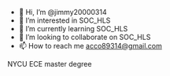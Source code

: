 - 👋 Hi, I’m @jimmy20000314
- 👀 I’m interested in SOC_HLS
- 🌱 I’m currently learning SOC_HLS
- 💞️ I’m looking to collaborate on SOC_HLS
- 📫 How to reach me acco89314@gmail.com

NYCU ECE master degree
